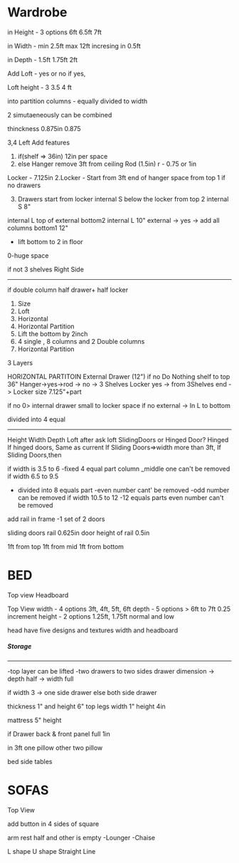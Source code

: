

# Wardrobe

in Height - 3 options
6ft 6.5ft 7ft

in Width - min 2.5ft max 12ft incresing in 0.5ft

in Depth - 1.5ft 1.75ft 2ft

Add Loft - yes or no
if yes,

Loft height - 3 3.5 4 ft

into partition
columns - equally divided to width

2 simutaeneously can be combined

thinckness 0.875in
0.875

3,4
Left
Add features

1. if(shelf => 36in) 12in per space
2. else Hanger remove 3ft from ceiling Rod (1.5in) r - 0.75 or 1in

Locker - 7.125in
2.Locker  - Start from 3ft end of hanger space from top 1
if no drawers

3. Drawers  start from locker
   internal S below the locker  from top 2 internal S 8"

internal L top of external bottom2 internal L 10"
external -> yes -> add all columns bottom1 12"

- lift bottom to 2 in floor

0-huge space

if not 3 shelves
Right Side

---

if double column half drawer+ half locker

1. Size
2. Loft
3. Horizontal
4. Horizontal Partition
5. Lift the bottom by 2inch
6. 4 single , 8 columns and 2 Double columns
7. Horizontal Partition

3 Layers

HORIZONTAL PARTITOIN
External Drawer (12") if no Do Nothing
shelf to top 36"
Hanger->yes->rod -> no -> 3 Shelves
Locker yes -> from 3Shelves end ->  Locker size 7.125"+part

if no 0> internal drawer small to locker space
if no external -> In L to bottom

divided into 4 equal

---

Height
Width
Depth
Loft
after ask loft SlidingDoors or Hinged Door?
Hinged
If hinged doors, Same as current
If Sliding Doors=>width more than 3ft, If Sliding Doors,then

if width is 3.5  to 6
-fixed 4 equal part column
_middle one can't be removed
if width 6.5 to 9.5

- divided into 8 equals part
  -even number cant' be removed
  -odd number can be removed
  if width 10.5 to 12
  -12 equals parts
  even number can't be removed

add rail in frame
-1 set of 2 doors

sliding doors rail 0.625in door
height of rail 0.5in

1ft from top
1ft from mid
1ft from bottom

# BED

Top view
Headboard

Top View
width - 4 options 3ft, 4ft, 5ft, 6ft
depth - 5 options > 6ft to 7ft 0.25 increment
height - 2 options 1.25ft, 1.75ft normal and low

head have five designs and textures
width and headboard

##### Storage

---

-top layer can be lifted
-two drawers to two sides
drawer dimension -> depth half -> width full

if width 3 -> one side drawer
else both side drawer

thickness 1" and height 6" top
legs width 1" height 4in

mattress 5" height

if Drawer
back & front panel full 1in

in 3ft one pillow
other two pillow

bed side tables

# SOFAS

Top View

add button in 4 sides of square

arm rest half
and other is empty
-Lounger
-Chaise

L shape
U shape
Straight Line

